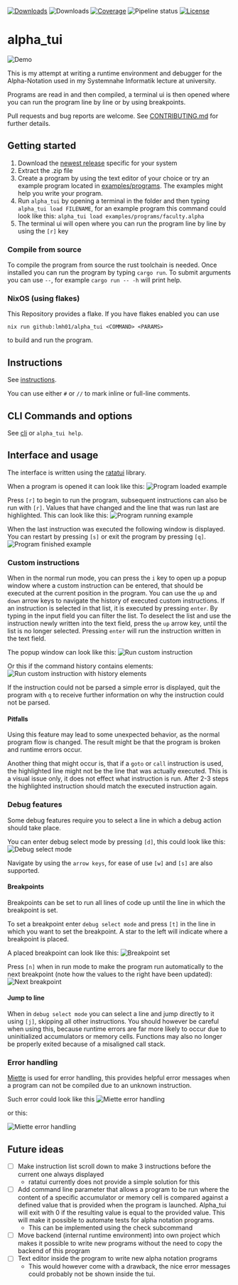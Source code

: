 [![Downloads](https://img.shields.io/github/v/release/lmh01/alpha_tui)](https://github.com/lmh01/alpha_tui/releases)
![Downloads](https://img.shields.io/github/downloads/lmh01/alpha_tui/total)
[![Coverage](https://img.shields.io/codecov/c/github/lmh01/alpha_tui)](https://app.codecov.io/gh/LMH01/alpha_tui)
![Pipeline status](https://img.shields.io/github/actions/workflow/status/lmh01/alpha_tui/rust.yml)
[![License](https://img.shields.io/github/license/lmh01/alpha_tui)](LICENSE)

# alpha_tui

![Demo](docs/demo.gif)

This is my attempt at writing a runtime environment and debugger for the Alpha-Notation used in my Systemnahe Informatik lecture at university.

Programs are read in and then compiled, a terminal ui is then opened where you can run the program line by line or by using breakpoints.

Pull requests and bug reports are welcome. See [CONTRIBUTING.md](CONTRIBUTING.md) for further details.

## Getting started

1. Download the [newest release](https://github.com/lmh01/alpha_tui/releases/latest) specific for your system
2. Extract the .zip file 
3. Create a program by using the text editor of your choice or try an example program located in [examples/programs](examples/programs). The examples might help you write your program.
4. Run `alpha_tui` by opening a terminal in the folder and then typing `alpha_tui load FILENAME`, for an example program this command could look like this: `alpha_tui load examples/programs/faculty.alpha`
5. The terminal ui will open where you can run the program line by line by using the `[r]` key

### Compile from source

To compile the program from source the rust toolchain is needed. Once installed you can run the program by typing `cargo run`. To submit arguments you can use `--`, for example `cargo run -- -h` will print help.

### NixOS (using flakes)

This Repository provides a flake. If you have flakes enabled you can use

```
nix run github:lmh01/alpha_tui <COMMAND> <PARAMS>
```

to build and run the program.

## Instructions

See [instructions](docs/instructions.md).

You can use either `#` or `//` to mark inline or full-line comments.

## CLI Commands and options

See [cli](docs/cli.md) or `alpha_tui help`.

## Interface and usage

The interface is written using the [ratatui](https://github.com/ratatui-org/ratatui) library.

When a program is opened it can look like this: ![Program loaded example](media/gui_program_loaded.png)

Press `[r]` to begin to run the program, subsequent instructions can also be run with `[r]`. Values that have changed and the line that was run last are highlighted.  This can look like this: ![Program running example](media/gui_program_running.png)

When the last instruction was executed the following window is displayed. You can restart by pressing `[s]` or exit the program by pressing `[q]`. ![Program finished example](media/gui_program_finished.png)

### Custom instructions

When in the normal run mode, you can press the `i` key to open up a popup window where a custom instruction can be entered, that should be executed at the current position in the program. You can use the `up` and `down` arrow keys to navigate the history of executed custom instructions. If an instruction is selected in that list, it is executed by pressing `enter`. By typing in the input field you can filter the list. To deselect the list and use the instruction newly written into the text field, press the `up` arrow key, until the list is no longer selected. Pressing `enter` will run the instruction written in the text field.

The popup window can look like this: ![Run custom instruction](media/gui_program_custom_instruction.png)

Or this if the command history contains elements: ![Run custom instruction with history elements](media/gui_program_custom_instruction_with_history.png)

If the instruction could not be parsed a simple error is displayed, quit the program with `q` to receive further information on why the instruction could not be parsed.

#### Pitfalls

Using this feature may lead to some unexpected behavior, as the normal program flow is changed. The result might be that the program is broken and runtime errors occur.

Another thing that might occur is, that if a `goto` or `call` instruction is used, the highlighted line might not be the line that was actually executed. This is a visual issue only, it does not effect what instruction is run. After 2-3 steps the highlighted instruction should match the executed instruction again.

### Debug features

Some debug features require you to select a line in which a debug action should take place.

You can enter debug select mode by pressing `[d]`, this could look like this: ![Debug select mode](media/gui_debug_select_mode.png)

Navigate by using the `arrow keys`, for ease of use `[w]` and `[s]` are also supported.

#### Breakpoints

Breakpoints can be set to run all lines of code up until the line in which the breakpoint is set.

To set a breakpoint enter `debug select mode` and press `[t]` in the line in which you want to set the breakpoint. A star to the left will indicate where a breakpoint is placed.

A placed breakpoint can look like this: ![Breakpoint set](media/gui_breakpoint_set.png)

Press `[n]` when in run mode to make the program run automatically to the next breakpoint (note how the values to the right have been updated): ![Next breakpoint](media/gui_breakpoint_mode_run.png)

#### Jump to line

When in `debug select mode` you can select a line and jump directly to it using `[j]`, skipping all other instructions. You should however be careful when using this, because runtime errors are far more likely to occur due to uninitialized accumulators or memory cells.
Functions may also no longer be properly exited because of a misaligned call stack.

### Error handling

[Miette](https://github.com/zkat/miette) is used for error handling, this provides helpful error messages when a program can not be compiled due to an unknown instruction.

Such error could look like this ![Miette error handling](media/miette_error.png)

or this: 

![Miette error handling](media/miette_error_2.png)

## Future ideas

- [ ] Make instruction list scroll down to make 3 instructions before the current one always displayed
    - ratatui currently does not provide a simple solution for this
- [ ] Add command line parameter that allows a program to be run where the content of a specific accumulator or memory cell is compared against a defined value that is provided when the program is launched. Alpha_tui will exit with 0 if the resulting value is equal to the provided value. This will make it possible to automate tests for alpha notation programs.
    - This can be implemented using the check subcommand
- [ ] Move backend (internal runtime environment) into own project which makes it possible to write new programs without the need to copy the backend of this program
- [ ] Text editor inside the program to write new alpha notation programs
    - This would however come with a drawback, the nice error messages could probably not be shown inside the tui.
